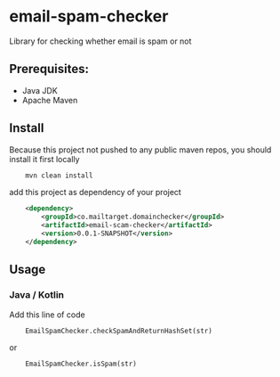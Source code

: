 # email-spam-checker
Library for checking whether email is spam or not

## Prerequisites:
- Java JDK
- Apache Maven 

## Install
Because this project not pushed to any public maven repos, you should install it first locally
```bash
    mvn clean install
```

add this project as dependency of your project
```xml
    <dependency>
        <groupId>co.mailtarget.domainchecker</groupId>
        <artifactId>email-scam-checker</artifactId>
        <version>0.0.1-SNAPSHOT</version>
    </dependency>
```
## Usage
### Java / Kotlin
Add this line of code 
```
    EmailSpamChecker.checkSpamAndReturnHashSet(str)
```
or
```
    EmailSpamChecker.isSpam(str)
```
